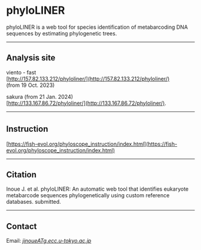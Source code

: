 # phyloLINER
phyloLINER is a web tool for species identification of metabarcoding DNA sequences by estimating phylogenetic trees.


---

## Analysis site   
viento - fast   
[http://157.82.133.212/phyloliner/](http://157.82.133.212/phyloliner/)   
(from 19 Oct. 2023)   

sakura (from 21 Jan. 2024)   
[http://133.167.86.72/phyloliner/](http://133.167.86.72/phyloliner/).

---
## Instruction　　　
[https://fish-evol.org/phyloscope_instruction/index.html](https://fish-evol.org/phyloscope_instruction/index.html)


---
## Citation
Inoue J. et al. 
phyloLINER: An automatic web tool that identifies eukaryote metabarcode sequences phylogenetically using custom reference databases. submitted.   

---
## Contact 
Email: [_jinoueATg.ecc.u-tokyo.ac.jp_](http://www.fish-evol.org/index_eng.html)
<br />  
